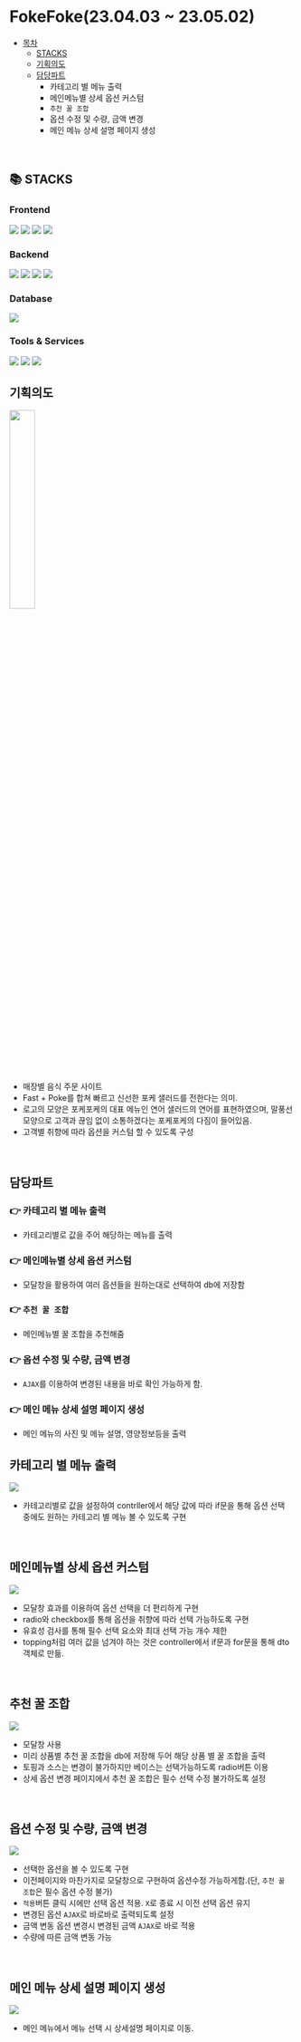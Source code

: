 # FokeFoke(23.04.03 ~ 23.05.02)
- [목차](#fokefoke230403--230502)
    - [STACKS](#-stacks)
    - [기획의도](#%EA%B8%B0%ED%9A%8D%EC%9D%98%EB%8F%84)
    - [담당파트](#%EB%8B%B4%EB%8B%B9%ED%8C%8C%ED%8A%B8)
        - 카테고리 별 메뉴 출력
        - 메인메뉴별 상세 옵션 커스텀
        - `추천 꿀 조합`
        - 옵션 수정 및 수량, 금액 변경
        - 메인 메뉴 상세 설명 페이지 생성
<br><br><br>

## 📚 STACKS
<div>
  <h3>Frontend</h3>
    <img src="https://img.shields.io/badge/html5-E34F26?style=for-the-badge&logo=html5&logoColor=white">
<img src="https://img.shields.io/badge/css-1572B6?style=for-the-badge&logo=css3&logoColor=white">
<img src="https://img.shields.io/badge/javascript-F7DF1E?style=for-the-badge&logo=javascript&logoColor=black">
<img src="https://img.shields.io/badge/jquery-0769AD?style=for-the-badge&logo=jquery&logoColor=white">
<h3>Backend</h3>
<img src="https://img.shields.io/badge/java-007396?style=for-the-badge&logo=java&logoColor=white">
<img src="https://img.shields.io/badge/spring-6DB33F?style=for-the-badge&logo=spring&logoColor=white">
<img src="https://img.shields.io/badge/mybatis-000000?style=for-the-badge&logo=mybatis&logoColor=white">
<img src="https://img.shields.io/badge/lombok-000000?style=for-the-badge&logo=flask&logoColor=white">
<h3>Database</h3>
<img src="https://img.shields.io/badge/mysql-4479A1?style=for-the-badge&logo=mysql&logoColor=white">
<h3>Tools & Services</h3>
<img src="https://img.shields.io/badge/apachetomcat-F8DC75?style=for-the-badge&logo=apachetomcat&logoColor=white">
<img src="https://img.shields.io/badge/apachemaven-C71A36?style=for-the-badge&logo=apachemaven&logoColor=white">
<img src="https://img.shields.io/badge/visualstudiocode-007ACC?style=for-the-badge&logo=visualstudiocode&logoColor=white">
</div>

## 기획의도
<img src='https://user-images.githubusercontent.com/127198819/252628401-f83926ef-b184-459e-82b9-a17a0bba9801.png' width="30%" height="30%">

- 매장별 음식 주문 사이트
- Fast + Poke를 합쳐 빠르고 신선한 포케 샐러드를 전한다는 의미.
- 로고의 모양은 포케포케의 대표 메뉴인 연어 샐러드의 연어를 표현하였으며, 말풍선 모양으로 고객과 끊임 없이 소통하겠다는 포케포케의 다짐이 들어있음.
- 고객별 취향에 따라 옵션을 커스텀 할 수 있도록 구성 
<br><br><br>

## 담당파트
### 👉 카테고리 별 메뉴 출력
- 카테고리별로 값을 주어 해당하는 메뉴를 출력
### 👉 메인메뉴별 상세 옵션 커스텀
- 모달창을 활용하여 여러 옵션들을 원하는대로 선택하여 db에 저장함
### 👉 `추천 꿀 조합`
- 메인메뉴별 꿀 조합을 추천해줌
### 👉 옵션 수정 및 수량, 금액 변경
- `AJAX`를 이용하여 변경된 내용을 바로 확인 가능하게 함.
### 👉 메인 메뉴 상세 설명 페이지 생성
- 메인 메뉴의 사진 및 메뉴 설명, 영양정보등을 출력

## 카테고리 별 메뉴 출력
<img src='https://user-images.githubusercontent.com/127198819/253457518-294aa7c6-bcc4-4ec1-86a1-f8ae16985d7b.gif'>

- 카테고리별로 값을 설정하여 contrller에서 해당 값에 따라 if문을 통해 옵션 선택 중에도 원하는 카테고리 별 메뉴 볼 수 있도록 구현
<br><br><br>

## 메인메뉴별 상세 옵션 커스텀
<img src='https://user-images.githubusercontent.com/127198819/253463833-18edfae3-be9c-41d9-9f39-881f399a26b0.gif'>

- 모달창 효과를 이용하여 옵션 선택을 더 편리하게 구현
- radio와 checkbox를 통해 옵션을 취향에 따라 선택 가능하도록 구현
- 유효성 검사를 통해 필수 선택 요소와 최대 선택 가능 개수 제한
- topping처럼 여러 값을 넘겨야 하는 것은 controller에서 if문과 for문을 통해 dto객체로 만듦.
  <br><br><br>

## 추천 꿀 조합
<img src='https://user-images.githubusercontent.com/127198819/253463212-966d6589-7482-43e0-aad2-b76b83167053.gif'>

- 모달창 사용
- 미리 상품별 추천 꿀 조합을 db에 저장해 두어 해당 상품 별 꿀 조합을 출력
- 토핑과 소스는 변경이 불가하지만 베이스는 선택가능하도록 radio버튼 이용
- 상세 옵션 변경 페이지에서 추천 꿀 조합은 필수 선택 수정 불가하도록 설정
<br><br><br>

## 옵션 수정 및 수량, 금액 변경
<img src='https://user-images.githubusercontent.com/127198819/253464525-f8a6d75b-1fd3-4cad-a5d3-dd68220219af.gif'>

- 선택한 옵션을 볼 수 있도록 구현
- 이전페이지와 마찬가지로 모달창으로 구현하여 옵션수정 가능하게함.(단, `추천 꿀 조합`은 필수 옵션 수정 불가)
- `적용`버튼 클릭 시에만 선택 옵션 적용. `X`로 종료 시 이전 선택 옵션 유지
- 변경된 옵션 `AJAX`로 바로바로 출력되도록 설정
- 금액 변동 옵션 변경시 변경된 금액 `AJAX`로 바로 적용
- 수량에 따른 금액 변동 가능
<br><br><br>

## 메인 메뉴 상세 설명 페이지 생성
<img src='https://user-images.githubusercontent.com/127198819/253465492-f16cdaaf-81c6-4777-a534-b6f4edf18c7c.gif'>

- 메인 메뉴에서 메뉴 선택 시 상세설명 페이지로 이동. 
  
